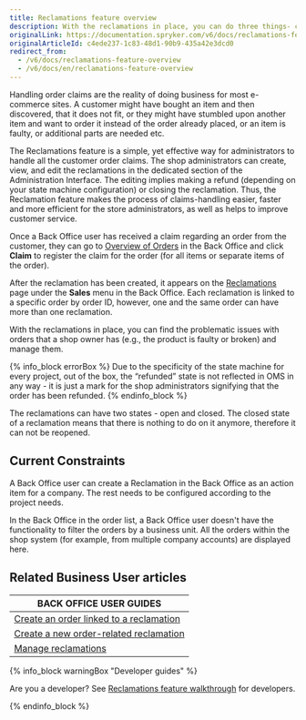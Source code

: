 ```yaml
---
title: Reclamations feature overview
description: With the reclamations in place, you can do three things- create a new connected order, return money paid for the order, or close the reclamation.
originalLink: https://documentation.spryker.com/v6/docs/reclamations-feature-overview
originalArticleId: c4ede237-1c83-48d1-90b9-435a42e3dcd0
redirect_from:
  - /v6/docs/reclamations-feature-overview
  - /v6/docs/en/reclamations-feature-overview
---
```


Handling order claims are the reality of doing business for most e-commerce sites. A customer might have bought an item and then discovered, that it does not fit, or they might have stumbled upon another item and want to order it instead of the order already placed, or an item is faulty, or additional parts are needed etc.

The Reclamations feature is a simple, yet effective way for administrators to handle all the customer order claims. The shop administrators can create, view, and edit the reclamations in the dedicated section of the Administration Interface. The editing implies making a refund (depending on your state machine configuration) or closing the reclamation. Thus, the Reclamation feature makes the process of claims-handling easier, faster and more efficient for the store administrators, as well as helps to improve customer service.

Once a Back Office user has received a claim regarding an order from the customer, they can go to [Overview of Orders](/docs/scos/user/user-guides/{{page.version}}/back-office-user-guide/sales/orders/managing-orders.html#claiming-orders) in the Back Office and click **Claim** to register the claim for the order (for all items or separate items of the order).

After the reclamation has been created, it appears on the [Reclamations](/docs/scos/user/user-guides/{{page.version}}/back-office-user-guide/sales/reclamations/managing-reclamations.html) page under the **Sales** menu in the Back Office. Each reclamation is linked to a specific order by order ID, however, one and the same order can have more than one reclamation.

With the reclamations in place, you can find the problematic issues with orders that a shop owner has (e.g., the product is faulty or broken) and manage them.

{% info_block errorBox %}
Due to the specificity of the state machine for every project, out of the box, the “refunded” state is not reflected in OMS in any way - it is just a mark for the shop administrators signifying that the order has been refunded.
{% endinfo_block %}

The reclamations can have two states - open and closed. The closed state of a reclamation means that there is nothing to do on it anymore, therefore it can not be reopened.

## Current Constraints
A Back Office user can create a Reclamation in the Back Office as an action item for a company. The rest needs to be configured according to the project needs.

In the Back Office in the order list, a Back Office user doesn't have the functionality to filter the orders by a business unit. All the orders within the shop system (for example, from multiple company accounts) are displayed here.

## Related Business User articles

|BACK OFFICE USER GUIDES|
|---|
| [Create an order linked to a reclamation](/docs/scos/user/user-guides/{{page.version}}/back-office-user-guide/sales/reclamations/managing-reclamations.html)  |
| [Create a new order-related reclamation](/docs/scos/user/user-guides/{{page.version}}/back-office-user-guide/sales/orders/managing-orders.html#claiming-orders.html)  |
| [Manage reclamations](/docs/scos/user/user-guides/{{page.version}}/back-office-user-guide/sales/reclamations/managing-reclamations.html)  |

{% info_block warningBox "Developer guides" %}

Are you a developer? See [Reclamations feature walkthrough](/docs/scos/dev/feature-walkthroughs/{{page.version}}/reclamations-feature-walkthrough.html) for developers.

{% endinfo_block %}
